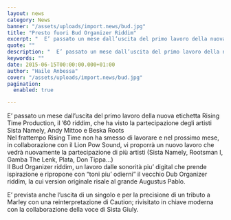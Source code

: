 ```yaml
---
layout: news
category: News
banner: "/assets/uploads/import.news/bud.jpg"
title: "Presto fuori Bud Organizer Riddim"
excerpt: "  E’ passato un mese dall’uscita del primo lavoro della nuova etichetta Rising Time Production, il ’60 riddim, che ha visto la partecipazione degli artisti Sista Namely, Andy Mittoo e Beska Roots Nel frattempo Rising Time non ha smesso di lavorare e nel prossimo mese, in collaborazione con il Lion Pow Sound, vi proporrà un [&hellip"
quote: ""
description: "  E’ passato un mese dall’uscita del primo lavoro della nuova etichetta Rising Time Production, il ’60 riddim, che ha visto la partecipazione degli artisti Sista Namely, Andy Mittoo e Beska Roots Nel frattempo Rising Time non ha smesso di lavorare e nel prossimo mese, in collaborazione con il Lion Pow Sound, vi proporrà un [&hellip"
keywords: ""
date: 2015-06-15T00:00:00.000+01:00
author: "Haile Anbessa"
cover: "/assets/uploads/import.news/bud.jpg"
pagination:
  enabled: true

---
```


[](https://hotmc.com/wp-content/uploads/2015/06/bud.jpg)

E’ passato un mese dall’uscita del primo lavoro della nuova etichetta Rising Time Production, il ’60 riddim, che ha visto la partecipazione degli artisti Sista Namely, Andy Mittoo e Beska Roots  
Nel frattempo Rising Time non ha smesso di lavorare e nel prossimo mese, in collaborazione con il Lion Pow Sound, vi proporrà un nuovo lavoro che vedrà nuovamente la partecipazione di più artisti (Sista Namely, Rootsman I, Gamba The Lenk, Plata, Don Tippa…)  
Il Bud Organizer riddim, un lavoro dalle sonorità piu’ digital che prende ispirazione e ripropone con “toni piu’ odierni” il vecchio Dub Organizer riddim, la cui version originale risale al grande Augustus Pablo.

E’ prevista anche l’uscita di un singolo e per la precisione di un tributo a Marley con una reinterpretazione di Caution; rivisitato in chiave moderna con la collaborazione della voce di Sista Giuly.